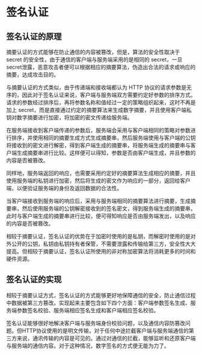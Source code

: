 # 签名认证

## 签名认证的原理

摘要认证的方式能够在防止通信的内容被篡改，但是，算法的安全性取决于 secret 的安全性，由于通信的客户端与服务端采用的是相同的 secret，一旦 secret泄露，恶意攻击者便可以根据相应的摘要算法，伪造出合法的请求或响应的摘要，达成攻击目的。

与摘要认证的方式类似，由于传递端和接收端都认为 HTTP 协议的请求参数是无序的，因此对于签名认证来说，客户端与服务端双方需要约定好参数的排序方式。请求的参数经过排序后，再将参数名称和值经过一定的策略组织起来，这时不再是加上 secret，而是直接通过约定的摘要算法来生成数字摘要，并且使用客户端私钥对数字摘要进行加密，将加密的密文传递给服务端。

在服务端接收到客户端传递的参数后，服务端会采用与客户端相同的策略对参数进行排序，并使用相同的摘要生成方式生成摘要串，然后服务端使用与客户端的公钥将接收到的密文进行解密，得到客户端生成的摘要串，将服务端生成的摘要串与客户端生成摘要串进行比较。这样便可以得知，参数是否由客户端生成，并且参数的内容是否被篡改。

同样地，服务端返回的响应，也需要采用约定好的摘要算法生成相应的摘要，并且使用服务端的私钥进行加密，然后将生成的密文作为响应的一部分，返回给客户端，以便验证服务端的身份及返回数据的合法性。

当客户端接收到服务端的响应后，采用与服务端相同的摘要算法进行摘要，生成摘要串，然后使用服务端的公钥解密接收到的签名密文，得到服务端生成的摘要串，此时与客户端生成的摘要串进行比较，便可得知响应是否由服务端发出，以及响应的内容是否被篡改。

相较于摘要认证，签名认证的优势在于加密时使用的是私钥，而解密时使用的是对外公开的公钥，私钥由私钥持有者保管，不需要泄露和传输给第三方，安全性大大提高。但相较于摘要认证，签名认证所使用的非对称加密算法将消耗更多的时间和硬件资源。

## 签名认证的实现

相较于摘要认证方式，签名认证的方式能够更好地保障通信的安全，防止通信过程中数据被第三方篡改。实现起来主要包含如下四个方面：客户端参数签名生成、服务端参数签名校验、服务端相应签名生成和客户端相应签名校验。

签名认证能够很好地解决客户端与服务端身份校验问题，以及通信内容防篡改问题。但HTTP协议使用的是明文传输，对于任何中途拦截客户端与服务端通信的第三方来说，通讯传输的内容是可见的。通过对通信的拦截，能够监听和还原客户端与服务端的通信内容。对于这种情况，数字签名的方式便无能为力了。